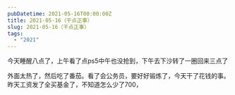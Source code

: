 ```yaml
---
pubDatetime: 2021-05-16T00:00:00Z
title: 2021-05-16（干点正事）
slug: 2021-05-16（干点正事）
tags:
  - "2021"
---
```


今天睡醒八点了，上午看了点ps5中午也没抢到，下午去下沙转了一圈回来三点了

外面太热了，然后吃了番茄。看了会公务员，要好好锻炼了，今天干了花钱的事。昨天工资发了全买基金了，不知道怎么少了700，
